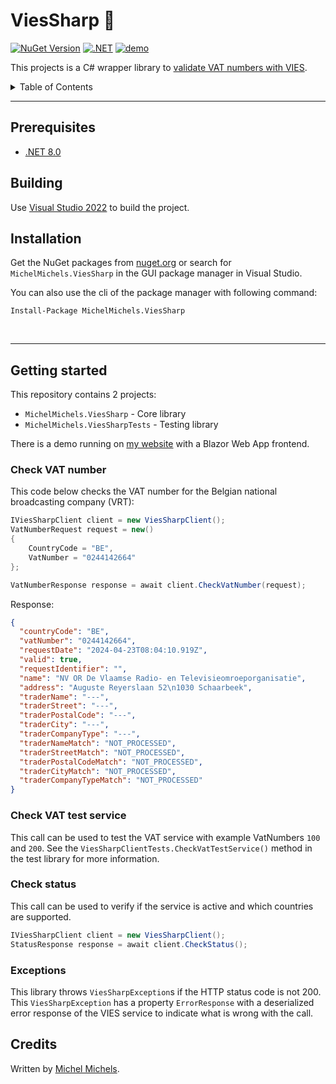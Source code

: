 <!-- omit in toc -->
# ViesSharp 🛂 

[![NuGet Version](https://img.shields.io/nuget/v/MichelMichels.ViesSharp)](https://www.nuget.org/packages/MichelMichels.ViesSharp)
[![.NET](https://github.com/MichelMichels/ViesSharp/actions/workflows/dotnet.yml/badge.svg)](https://github.com/MichelMichels/ViesSharp/actions/workflows/dotnet.yml)
[![demo](https://img.shields.io/badge/demo-michel.miche.ls/projects/vies-orange)](https://michel.miche.ls/projects/vies)

This projects is a C# wrapper library to [validate VAT numbers with VIES]("https://ec.europa.eu/taxation_customs/vies/#/vat-validation").

<details>
<summary>Table of Contents</summary>

- [Prerequisites](#prerequisites)
- [Building](#building)
- [Installation](#installation)
- [Getting started](#getting-started)
- [Usage](#usage)
  - [Check VAT number](#check-vat-number)
  - [Check VAT test service](#check-vat-test-service)
  - [Check status](#check-status)
  - [Exceptions](#exceptions)
- [Credits](#credits)

</details>

---

## Prerequisites
- [.NET 8.0](https://dotnet.microsoft.com/en-us/download/dotnet/8.0)

## Building

Use [Visual Studio 2022](https://visualstudio.microsoft.com/vs/) to build the project. 

## Installation

Get the NuGet packages from [nuget.org](https://www.nuget.org/) or search for `MichelMichels.ViesSharp` in the GUI package manager in Visual Studio.

You can also use the cli of the package manager with following command:

```cli
Install-Package MichelMichels.ViesSharp
```
<br />
<hr>

## Getting started

This repository contains 2 projects:
- `MichelMichels.ViesSharp` - Core library
- `MichelMichels.ViesSharpTests` - Testing library

There is a demo running on [my website](https://michel.miche.ls/projects/vies) with a Blazor Web App frontend.

### Check VAT number 

This code below checks the VAT number for the Belgian national broadcasting company (VRT):

```csharp
IViesSharpClient client = new ViesSharpClient();
VatNumberRequest request = new()
{
    CountryCode = "BE",
    VatNumber = "0244142664"
};

VatNumberResponse response = await client.CheckVatNumber(request);
```

Response:
```json
{
  "countryCode": "BE",
  "vatNumber": "0244142664",
  "requestDate": "2024-04-23T08:04:10.919Z",
  "valid": true,
  "requestIdentifier": "",
  "name": "NV OR De Vlaamse Radio- en Televisieomroeporganisatie",
  "address": "Auguste Reyerslaan 52\n1030 Schaarbeek",
  "traderName": "---",
  "traderStreet": "---",
  "traderPostalCode": "---",
  "traderCity": "---",
  "traderCompanyType": "---",
  "traderNameMatch": "NOT_PROCESSED",
  "traderStreetMatch": "NOT_PROCESSED",
  "traderPostalCodeMatch": "NOT_PROCESSED",
  "traderCityMatch": "NOT_PROCESSED",
  "traderCompanyTypeMatch": "NOT_PROCESSED"
}
```

### Check VAT test service

This call can be used to test the VAT service with example VatNumbers `100` and `200`.
See the `ViesSharpClientTests.CheckVatTestService()` method in the test library for more information.

### Check status

This call can be used to verify if the service is active and which countries are supported.

```csharp
IViesSharpClient client = new ViesSharpClient();
StatusResponse response = await client.CheckStatus();
```

### Exceptions

This library throws `ViesSharpException`s if the HTTP status code is not 200. This `ViesSharpException` has a property `ErrorResponse` with a deserialized error response of the VIES service to indicate what is wrong with the call.

## Credits

Written by [Michel Michels](https://github.com/MichelMichels).
